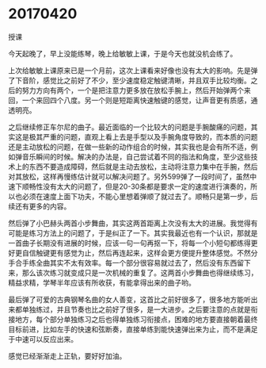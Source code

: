 # 20170420

授课

今天起晚了，早上没能练琴，晚上给敏敏上课，于是今天也就没机会练了。

上次给敏敏上课原来已是一个月前，这次上课看来好像也没有太大的影响。先是弹了下音阶，感觉比之前好了不少，至少速度稳定触键清晰，并且双手比较均衡。之后的努力方向有两个，一个是把注意力更多放在放松手腕上，然后开始弹两个来回，一个来回四个八度。另一个则是短距离快速触键的感觉，让声音更有质感，通透明亮。

之后继续修正车尔尼的曲子。最近面临的一个比较大的问题是手腕酸痛的问题，其实这是极其严重的问题，直观上看上去是手型以及手腕角度导致的，而本质的问题还是主动放松的问题，在做一些新的动作组合的时候，其实我也是会有所不适，例如弹音乐瞬间的时候。解决的办法是，自己尝试着不同的指法和角度，至少这些技术上的东西不要造成障碍，然后就是主动去放松，主动将注意力集中在手腕，然后对其放松，这样再慢练估计就可以解决问题了。另外599弹了一段时间了，虽然中速下顺畅性没有太大的问题了，但是20-30条都是要求一定的速度进行演奏的，所以也必须在速度上面下功夫，不能心里想着弹顺了就过去了。顺畅只是第一步，后续还有更多的内容。

然后弹了小巴赫头两首小步舞曲，其实这两首距离上次没有太大的进展。我觉得有可能是练习方法上的问题了，于是纠正了一下。其实我最近也有一个认识，那就是一首曲子长期没有进展的时候，应该一句一句再抠一下，将每一个小短句都练得更好更自信触键更有感觉为止，然后再连起来，这样会更方便提升整体感觉。不然分手合手练全曲其实不太有效率。每一个部分很容易就过去了，然后没有东西留下来，那么该次练习就变成只是一次机械的重复了。这两首小步舞曲也得继续练习，精益求精，学琴半年应该有所收获，有能拿得出来的曲子哟。

最后弹了可爱的古典钢琴名曲的女人善变，这首比之前好很多了，很多地方能听出来都单独练过，并且节奏也比之前好了很多，是一大进步。之后要注意的点就是衔接地方，每个部分单独练习之后也得单独练习衔接点，困难的地方要直接朝着最终目标前进，比如左手的快速和弦断奏，直接单练到能快速弹出来为止，而不是满足于中速可以反应出来。

感觉已经渐渐走上正轨，要好好加油。
